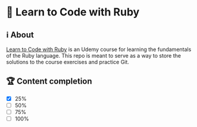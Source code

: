 # 🔻 Learn to Code with Ruby
## ℹ️ About
[Learn to Code with Ruby](https://www.udemy.com/course/learn-to-code-with-ruby-lang/) is an Udemy course for learning the fundamentals of the Ruby language. This repo is meant to serve as a way to store the solutions to the course exercises and practice Git.

## 🏆 Content completion
- [x]  25%
- [ ]  50%
- [ ]  75%
- [ ] 100%